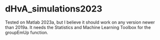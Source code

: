 # dHvA_simulations2023

Tested on Matlab 2023a, but I believe it should work on any version newer than 2019a. It needs the Statistics and Machine Learning Toolbox for the groupEmUp function.